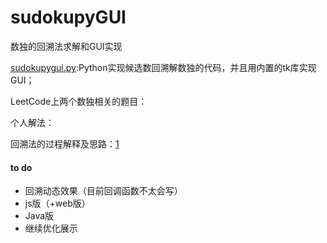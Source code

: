 # sudokupyGUI
数独的回溯法求解和GUI实现

[sudokupygui.py](./sudokupygui.py):Python实现候选数回溯解数独的代码，并且用内置的tk库实现GUI；

LeetCode上两个数独相关的题目：[]()

个人解法：[]()

回溯法的过程解释及思路：[1](1)


#### to do

- 回溯动态效果（目前回调函数不太会写）
- js版（+web版）
- Java版
- 继续优化展示

